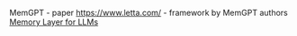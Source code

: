MemGPT - paper
https://www.letta.com/ - framework by MemGPT authors
[Memory Layer for LLMs](https://github.com/mem0ai/mem0)